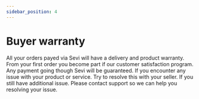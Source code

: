 ```yaml
---
sidebar_position: 4
---
```


# Buyer warranty

All your orders payed via Sevi will have a delivery and product warranty. From your first order you become part if our customer satisfaction program. Any payment going though Sevi will be guaranteed. If you encounter any issue with your product or service. Try to resolve this with your seller. If you still have additional issue. Please contact support so we can help you resolving your issue.